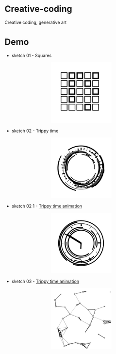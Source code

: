 # Creative-coding
Creative coding, generative art

# Demo
- sketch 01 - Squares
<p align="center"><img src="https://github.com/pavel-ship-it/creative-coding/blob/master/preview/sketch-01.png" width="200" title="Squares"></p>

- sketch 02 - Trippy time
<p align="center"><img src="https://github.com/pavel-ship-it/creative-coding/blob/master/preview/sketch-02.png" width="200" title="Trippy time"></p>

- sketch 02 1 - <a href="https://youtube.com/shorts/8dzQWFkS0dE?feature=share">Trippy time animation</a>

<p align="center"><img src="https://github.com/pavel-ship-it/creative-coding/blob/master/preview/sketch-02.1.png" width="200" title="Trippy time animation"></p>


- sketch 03 - <a href="https://youtube.com/shorts/t4bPVoJ_PKI?feature=share">Trippy time animation</a>

<p align="center"><img src="https://github.com/pavel-ship-it/creative-coding/blob/master/preview/sketch-03.png" width="200" title="Connected dots"></p>
